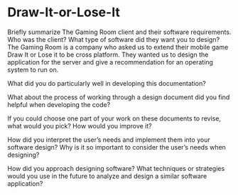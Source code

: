 # Draw-It-or-Lose-It

Briefly summarize The Gaming Room client and their software requirements. Who was the client? What type of software did they want you to design?  
The Gaming Room is a company who asked us to extend their mobile game Draw It or Lose it to be cross platform. They wanted us to design the application for the server and give a recommendation for an operating system to run on.

What did you do particularly well in developing this documentation?


What about the process of working through a design document did you find helpful when developing the code?


If you could choose one part of your work on these documents to revise, what would you pick? How would you improve it?


How did you interpret the user’s needs and implement them into your software design? Why is it so important to consider the user’s needs when designing?


How did you approach designing software? What techniques or strategies would you use in the future to analyze and design a similar software application?
